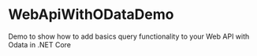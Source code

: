 # WebApiWithODataDemo
Demo to show how to add basics query functionality to your Web API with Odata in .NET Core
